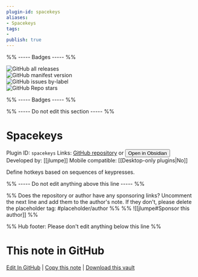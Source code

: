 ```yaml
---
plugin-id: spacekeys
aliases:
- Spacekeys
tags: 
- 
publish: true
---
```


%% ----- Badges ----- %%

![GitHub all releases](https://img.shields.io/github/downloads/jlumpe/obsidian-spacekeys/total?color=573E7A&logo=github&style=for-the-badge)   
![GitHub manifest version](https://img.shields.io/github/manifest-json/v/jlumpe/obsidian-spacekeys?color=573E7A&logo=github&style=for-the-badge)   
![GitHub issues by-label](https://img.shields.io/github/issues/jlumpe/obsidian-spacekeys/help%20wanted?color=573E7A&logo=github&style=for-the-badge)   
![GitHub Repo stars](https://img.shields.io/github/stars/jlumpe/obsidian-spacekeys?color=573E7A&logo=github&style=for-the-badge)

%% ----- Badges ----- %%

%% ----- Do not edit this section ----- %%

# Spacekeys

Plugin ID: `spacekeys`
Links: [GitHub repository](https://github.com/jlumpe/obsidian-spacekeys) or [<button id=HH>Open in Obsidian</button>](obsidian://show-plugin?id=spacekeys)
Developed by: [[jlumpe]]
Mobile compatible: [[Desktop-only plugins|No]]

Define hotkeys based on sequences of keypresses.

%% ----- Do not edit anything above this line ----- %% 

%% Does the repository or author have any sponsoring links? Uncomment the next line and add them to the author's note. If they don't, please delete the placeholder tag: #placeholder/author %%
%% ![[jlumpe#Sponsor this author]] %%

%% Hub footer: Please don't edit anything below this line %%

# This note in GitHub

<span class="git-footer">[Edit In GitHub](https://github.dev/obsidian-community/obsidian-hub/blob/main/02%20-%20Community%20Expansions/02.05%20All%20Community%20Expansions/Plugins/spacekeys.md "git-hub-edit-note") | [Copy this note](https://raw.githubusercontent.com/obsidian-community/obsidian-hub/main/02%20-%20Community%20Expansions/02.05%20All%20Community%20Expansions/Plugins/spacekeys.md "git-hub-copy-note") | [Download this vault](https://github.com/obsidian-community/obsidian-hub/archive/refs/heads/main.zip "git-hub-download-vault") </span>
